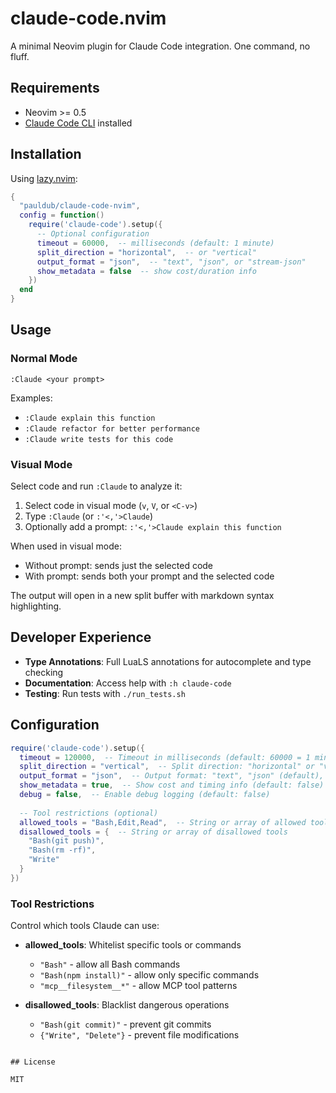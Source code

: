 # claude-code.nvim

A minimal Neovim plugin for Claude Code integration. One command, no fluff.

## Requirements

- Neovim >= 0.5
- [Claude Code CLI](https://claude.ai/code) installed

## Installation

Using [lazy.nvim](https://github.com/folke/lazy.nvim):

```lua
{
  "pauldub/claude-code-nvim",
  config = function()
    require('claude-code').setup({
      -- Optional configuration
      timeout = 60000,  -- milliseconds (default: 1 minute)
      split_direction = "horizontal",  -- or "vertical"
      output_format = "json",  -- "text", "json", or "stream-json"
      show_metadata = false  -- show cost/duration info
    })
  end
}
```

## Usage

### Normal Mode

```vim
:Claude <your prompt>
```

Examples:
- `:Claude explain this function`
- `:Claude refactor for better performance`
- `:Claude write tests for this code`

### Visual Mode

Select code and run `:Claude` to analyze it:

1. Select code in visual mode (`v`, `V`, or `<C-v>`)
2. Type `:Claude` (or `:'<,'>Claude`)
3. Optionally add a prompt: `:'<,'>Claude explain this function`

When used in visual mode:
- Without prompt: sends just the selected code
- With prompt: sends both your prompt and the selected code

The output will open in a new split buffer with markdown syntax highlighting.

## Developer Experience

- **Type Annotations**: Full LuaLS annotations for autocomplete and type checking
- **Documentation**: Access help with `:h claude-code`
- **Testing**: Run tests with `./run_tests.sh`

## Configuration

```lua
require('claude-code').setup({
  timeout = 120000,  -- Timeout in milliseconds (default: 60000 = 1 minute)
  split_direction = "vertical",  -- Split direction: "horizontal" or "vertical"
  output_format = "json",  -- Output format: "text", "json" (default), or "stream-json"
  show_metadata = true,  -- Show cost and timing info (default: false)
  debug = false,  -- Enable debug logging (default: false)
  
  -- Tool restrictions (optional)
  allowed_tools = "Bash,Edit,Read",  -- String or array of allowed tools
  disallowed_tools = {  -- String or array of disallowed tools
    "Bash(git push)",
    "Bash(rm -rf)",
    "Write"
  }
})
```

### Tool Restrictions

 Control which tools Claude can use:

- **allowed_tools**: Whitelist specific tools or commands
  - `"Bash"` - allow all Bash commands
  - `"Bash(npm install)"` - allow only specific commands
  - `"mcp__filesystem__*"` - allow MCP tool patterns
  
- **disallowed_tools**: Blacklist dangerous operations
  - `"Bash(git commit)"` - prevent git commits
  - `{"Write", "Delete"}` - prevent file modifications
```

## License

MIT